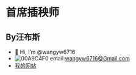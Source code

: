 # 首席插秧师
## By汪布斯
- 👋 Hi, I’m @wangyw6716
- ![00A9C4F0](https://user-images.githubusercontent.com/59910348/124723561-c4a3cb80-df3d-11eb-9a57-bc8b6d4f0a4d.png)
email:wangyw6716@Gmail.com
- [我的网站](https://www.wobs.top/)
